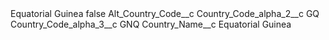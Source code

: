 <?xml version="1.0" encoding="UTF-8"?>
<CustomMetadata xmlns="http://soap.sforce.com/2006/04/metadata" xmlns:xsi="http://www.w3.org/2001/XMLSchema-instance" xmlns:xsd="http://www.w3.org/2001/XMLSchema">
    <label>Equatorial Guinea</label>
    <protected>false</protected>
    <values>
        <field>Alt_Country_Code__c</field>
        <value xsi:nil="true"/>
    </values>
    <values>
        <field>Country_Code_alpha_2__c</field>
        <value xsi:type="xsd:string">GQ</value>
    </values>
    <values>
        <field>Country_Code_alpha_3__c</field>
        <value xsi:type="xsd:string">GNQ</value>
    </values>
    <values>
        <field>Country_Name__c</field>
        <value xsi:type="xsd:string">Equatorial Guinea</value>
    </values>
</CustomMetadata>

